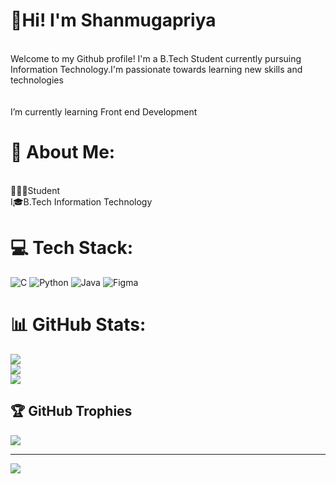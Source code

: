 # 👋Hi! I'm Shanmugapriya
<br>Welcome to my Github profile! I'm a B.Tech Student currently pursuing Information Technology.I'm passionate towards learning new skills and technologies<br><br><br> I’m currently learning Front end Development <br>
# 💫 About Me:
<br>👩🏻‍🎓Student<br> I🎓B.Tech Information Technology <br>


# 💻 Tech Stack:
![C](https://img.shields.io/badge/c-%2300599C.svg?style=for-the-badge&logo=c&logoColor=white) ![Python](https://img.shields.io/badge/python-3670A0?style=for-the-badge&logo=python&logoColor=ffdd54) ![Java](https://img.shields.io/badge/java-%23ED8B00.svg?style=for-the-badge&logo=openjdk&logoColor=white) ![Figma](https://img.shields.io/badge/figma-%23F24E1E.svg?style=for-the-badge&logo=figma&logoColor=white)
# 📊 GitHub Stats:
![](https://github-readme-stats.vercel.app/api?username=ShanmugapriyaR2004&theme=dark&hide_border=false&include_all_commits=false&count_private=false)<br/>
![](https://github-readme-streak-stats.herokuapp.com/?user=ShanmugapriyaR2004&theme=dark&hide_border=false)<br/>
![](https://github-readme-stats.vercel.app/api/top-langs/?username=ShanmugapriyaR2004&theme=dark&hide_border=false&include_all_commits=false&count_private=false&layout=compact)

## 🏆 GitHub Trophies
![](https://github-profile-trophy.vercel.app/?username=ShanmugapriyaR2004&theme=radical&no-frame=false&no-bg=true&margin-w=4)

---
[![](https://visitcount.itsvg.in/api?id=ShanmugapriyaR2004&icon=0&color=0)](https://visitcount.itsvg.in)

<!-- Proudly created with GPRM ( https://gprm.itsvg.in ) -->

